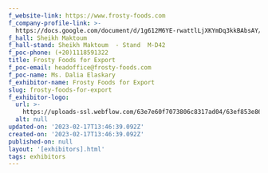 ```yaml
---
f_website-link: https://www.frosty-foods.com
f_company-profile-link: >-
  https://docs.google.com/document/d/1g612M6YE-rwattlLjXKYmDq3kkBAbsAY/edit?usp=share_link&ouid=111844397792848099856&rtpof=true&sd=true
f_hall: Sheikh Maktoum
f_hall-stand: Sheikh Maktoum  - Stand  M-D42
f_poc-phone: (+20)1118591322
title: Frosty Foods for Export
f_poc-email: headoffice@frosty-foods.com
f_poc-name: Ms. Dalia Elaskary
f_exhibitor-name: Frosty Foods for Export
slug: frosty-foods-for-export
f_exhibitor-logo:
  url: >-
    https://uploads-ssl.webflow.com/63e7e60f7073806c8317ad04/63ef853e86d3672489894c2e_NGMwMw.jpeg
  alt: null
updated-on: '2023-02-17T13:46:39.092Z'
created-on: '2023-02-17T13:46:39.092Z'
published-on: null
layout: '[exhibitors].html'
tags: exhibitors
---
```



